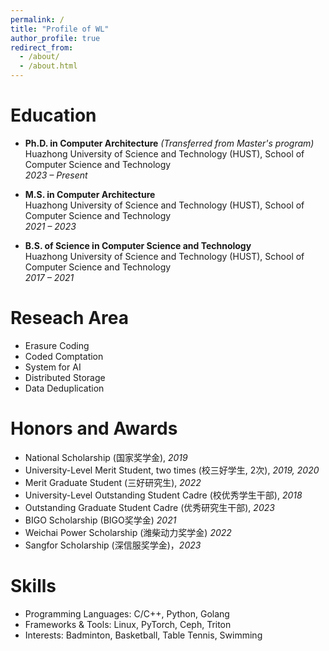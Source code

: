 ```yaml
---
permalink: /
title: "Profile of WL"
author_profile: true
redirect_from: 
  - /about/
  - /about.html
---
```


Education
======
- **Ph.D. in Computer Architecture** *(Transferred from Master's program)*  
  Huazhong University of Science and Technology (HUST), School of Computer Science and Technology  
  *2023 – Present*

- **M.S. in Computer Architecture**  
  Huazhong University of Science and Technology (HUST), School of Computer Science and Technology  
  *2021 – 2023*

- **B.S. of Science in Computer Science and Technology**  
  Huazhong University of Science and Technology (HUST), School of Computer Science and Technology  
  *2017 – 2021*

Reseach Area
======
- Erasure Coding
- Coded Comptation
- System for AI
- Distributed Storage
- Data Deduplication

Honors and Awards
======
- National Scholarship (国家奖学金), *2019*
- University-Level Merit Student, two times (校三好学生, 2次), *2019, 2020*
- Merit Graduate Student (三好研究生), *2022*
- University-Level Outstanding Student Cadre (校优秀学生干部), *2018*
- Outstanding Graduate Student Cadre (优秀研究生干部), *2023*
- BIGO Scholarship (BIGO奖学金) *2021*
- Weichai Power Scholarship (潍柴动力奖学金) *2022*
- Sangfor Scholarship (深信服奖学金)，*2023*


Skills
======
- Programming Languages: C/C++, Python, Golang
- Frameworks & Tools: Linux, PyTorch, Ceph, Triton
- Interests: Badminton, Basketball, Table Tennis, Swimming
